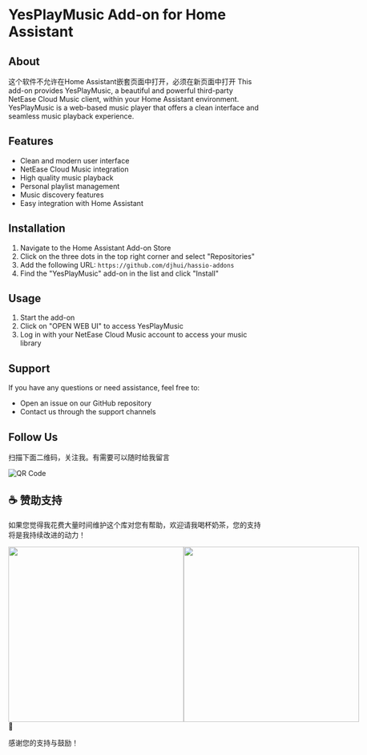 # YesPlayMusic Add-on for Home Assistant

## About

这个软件不允许在Home Assistant嵌套页面中打开，必须在新页面中打开
This add-on provides YesPlayMusic, a beautiful and powerful third-party NetEase Cloud Music client, within your Home Assistant environment. YesPlayMusic is a web-based music player that offers a clean interface and seamless music playback experience.

## Features

- Clean and modern user interface
- NetEase Cloud Music integration
- High quality music playback
- Personal playlist management
- Music discovery features
- Easy integration with Home Assistant

## Installation

1. Navigate to the Home Assistant Add-on Store
2. Click on the three dots in the top right corner and select "Repositories"
3. Add the following URL: `https://github.com/djhui/hassio-addons`
4. Find the "YesPlayMusic" add-on in the list and click "Install"

## Usage

1. Start the add-on
2. Click on "OPEN WEB UI" to access YesPlayMusic
3. Log in with your NetEase Cloud Music account to access your music library

## Support

If you have any questions or need assistance, feel free to:
- Open an issue on our GitHub repository
- Contact us through the support channels

## Follow Us

扫描下面二维码，关注我。有需要可以随时给我留言

![QR Code](https://gitee.com/desmond_GT/hassio-addons/raw/main/WeChat_QRCode.png)

## ☕ 赞助支持

如果您觉得我花费大量时间维护这个库对您有帮助，欢迎请我喝杯奶茶，您的支持将是我持续改进的动力！

<div style="display: flex; justify-content: space-between;">
  <img src="https://gitee.com/desmond_GT/hassio-addons/raw/main/1_readme/Ali_Pay.jpg" height="350px" />
  <img src="https://gitee.com/desmond_GT/hassio-addons/raw/main/1_readme/WeChat_Pay.jpg" height="350px" />
</div> 💖

感谢您的支持与鼓励！